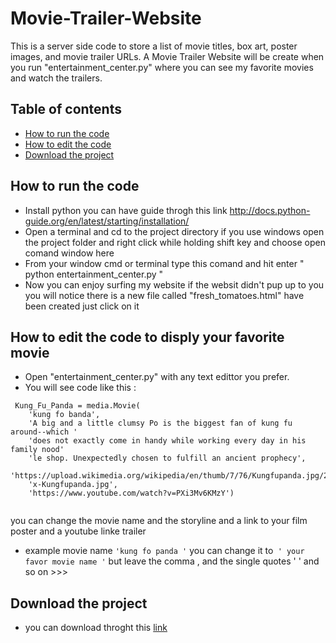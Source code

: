 # Movie-Trailer-Website

This is a server side code to store a list of movie titles, box art, poster images, and movie trailer URLs.
A Movie Trailer Website will be create when you run "entertainment_center.py" where you can see my favorite movies and watch the trailers.

## Table of contents

- [How to run the code](#how-to-run-the-code)
- [How to edit the code](#how-to-edit-the-code-to-disply-your-favorite-movie)
- [Download the project](#download-the-project )


## How to run the code 

- Install python  you can have guide throgh this link http://docs.python-guide.org/en/latest/starting/installation/
- Open a terminal and cd to the project directory
   if you use windows open the project folder and right click while holding shift key and choose open comand window here
- From your window cmd or terminal type this comand and hit enter " python entertainment_center.py "
- Now you can enjoy surfing my website if the websit didn't pup up to you you will notice there is a new file called      "fresh_tomatoes.html" have been created just click on it 
  
  
## How to edit the code to disply your favorite movie 
 
- Open "entertainment_center.py" with any text edittor you prefer.
- You will see  code like this :
```
 Kung_Fu_Panda = media.Movie(
    'kung fo banda',
    'A big and a little clumsy Po is the biggest fan of kung fu around--which '
    'does not exactly come in handy while working every day in his family nood'
    'le shop. Unexpectedly chosen to fulfill an ancient prophecy', 
    'https://upload.wikimedia.org/wikipedia/en/thumb/7/76/Kungfupanda.jpg/220p'
    'x-Kungfupanda.jpg', 
    'https://www.youtube.com/watch?v=PXi3Mv6KMzY')
	  
```	  
  
  you can change the movie name and the storyline and a link to your film poster and a youtube linke trailer 
  
 - example movie name ``` 'kung fo panda ' ``` you can change it to``` ' your favor movie name '``` but leave the comma , and the single quotes '   '
  and so on >>>
  
## Download the project 
 
  - you can download throght this [link]()
